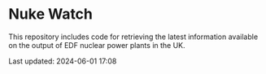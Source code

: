 # Nuke Watch

This repository includes code for retrieving the latest information available on the output of EDF nuclear power plants in the UK.

Last updated: 2024-06-01 17:08